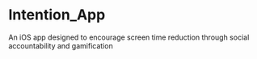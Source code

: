 # Intention_App
An iOS app designed to encourage screen time reduction through social accountability and gamification

